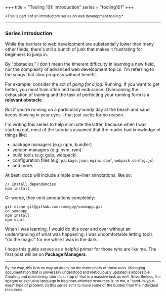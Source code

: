 +++
title = "Tooling 101: Introduction"
series = "tooling101"
+++

<small>
  *This is part 1 of an introductory series on web development tooling.*
</small>

---

### Series Introduction

While the barriers to web development are substantially lower than many other fields, there's still a bunch of junk that makes it frustrating for beginners to jump in.

By "obstacles," I don't mean the inherent difficulty in learning a new field, nor the complexity of advanced web development topics. I'm referring to the snags that slow progress without benefit.

For example, consider the act of *going for a jog*. Running. If you want to get better, you must train often and build endurance. Overcoming the exhaustion of training and the task of perfecting your running form is a **relevant obstacle**. 

But if you're running on a particularly windy day at the beach and sand keeps blowing in your eyes - that just sucks for no reason.

I'm writing this series to help eliminate the latter, because when I was starting out, most of the tutorials assumed that the reader had knowledge of things like:

- package managers (e.g: npm, bundler)
- version managers (e.g: nvm, rvm)
- build tools (e.g: gulp, webpack)
- configuration files (e.g: `package.json`, `nginx.conf`, `webpack.config.js`)
- and more.

At best, docs will include simple one-liner annotations, like so:


```
// Install dependencies
npm install
```

Or worse, they omit annotations completely: 

```
git clone git@github.com:someguy/someapp.git
cd someapp
npm install
npm start
```

When I was learning, I would do this over and over without an understanding of what was happening. I was uncomfortable letting tools "do the magic" for me while I was in the dark.

I hope this guide serves as a helpful primer for those who are like me. The first post will be on **Package Managers**.

---

<small>By the way, this is in no way an attack on the maintainers of those tools. Managing documentation that is universally understood and meticulously updated is impossible. Creating and maintaining tutorials on top of that is a massive task as well. Nevertheless, the opaque or exclusive language in beginner-oriented resources is, to me, a "sand-in-your-eyes" type of problem, so this series aims to move some of the burden from the individual resources</small>
